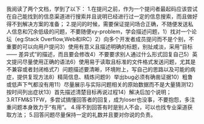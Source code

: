 我阅读了两个文档，学到了以下：
1.在提问之前，作为一个提问者最起码应该尝试在自己能找到的信息渠道进行搜索并且说明已经进行过一定的信息搜索，而且做好得不到解决方案的准备；
2.提问的时候，需要保证提问场合正确，不随便发送私人信息和冗余低级的问题，不要随便xy-problem，学会描述问题，1）找对一个论坛（eg:Stack Overflow,Web和IRC）2）向多个开发者成员提问而不是个别，不重要的可以向用户提问3）使用有意义且描述明确的标题，别扯咸淡，采用“目标 —— 差异式”的描述，而且要会修改4）不要要求别人通过什么形式回复自己5）英文提问尽量使用正确的语法6）使用易于读取且标准的文件格式发送问题，尤其是不兼容或者封闭格式7）问题描述要清晰，环境附上，写自己的思路以及可能的病症，提供复现方法8）精简信息、精炼问题9）举出bug必须有确凿证据10）粗鲁或低声下气都没有用11）尽量展示与实际问题相关的原始数据而不是大量猜测12）按时间列出症状13）首先描述清楚目标再说过程14）解决后加个说明；
3.RTFM&STFW，多尝试搞懂回答者的回复，成为loser也没事，不要抱怨，多注重问题本身致力于“有用”。
4.得不到回答有时是别人不会，可以也找专业渠道获取方法；
5.回答问题尽量保持一定的礼数并且要对你说的负责。
